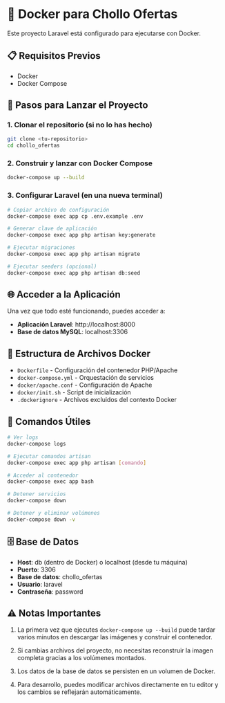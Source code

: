 # 🐳 Docker para Chollo Ofertas

Este proyecto Laravel está configurado para ejecutarse con Docker.

## 📋 Requisitos Previos

- Docker
- Docker Compose

## 🚀 Pasos para Lanzar el Proyecto

### 1. Clonar el repositorio (si no lo has hecho)
```bash
git clone <tu-repositorio>
cd chollo_ofertas
```

### 2. Construir y lanzar con Docker Compose
```bash
docker-compose up --build
```

### 3. Configurar Laravel (en una nueva terminal)
```bash
# Copiar archivo de configuración
docker-compose exec app cp .env.example .env

# Generar clave de aplicación
docker-compose exec app php artisan key:generate

# Ejecutar migraciones
docker-compose exec app php artisan migrate

# Ejecutar seeders (opcional)
docker-compose exec app php artisan db:seed
```

## 🌐 Acceder a la Aplicación

Una vez que todo esté funcionando, puedes acceder a:

- **Aplicación Laravel**: http://localhost:8000
- **Base de datos MySQL**: localhost:3306

## 📁 Estructura de Archivos Docker

- `Dockerfile` - Configuración del contenedor PHP/Apache
- `docker-compose.yml` - Orquestación de servicios
- `docker/apache.conf` - Configuración de Apache
- `docker/init.sh` - Script de inicialización
- `.dockerignore` - Archivos excluidos del contexto Docker

## 🔧 Comandos Útiles

```bash
# Ver logs
docker-compose logs

# Ejecutar comandos artisan
docker-compose exec app php artisan [comando]

# Acceder al contenedor
docker-compose exec app bash

# Detener servicios
docker-compose down

# Detener y eliminar volúmenes
docker-compose down -v
```

## 🗄️ Base de Datos

- **Host**: db (dentro de Docker) o localhost (desde tu máquina)
- **Puerto**: 3306
- **Base de datos**: chollo_ofertas
- **Usuario**: laravel
- **Contraseña**: password

## ⚠️ Notas Importantes

1. La primera vez que ejecutes `docker-compose up --build` puede tardar varios minutos en descargar las imágenes y construir el contenedor.

2. Si cambias archivos del proyecto, no necesitas reconstruir la imagen completa gracias a los volúmenes montados.

3. Los datos de la base de datos se persisten en un volumen de Docker.

4. Para desarrollo, puedes modificar archivos directamente en tu editor y los cambios se reflejarán automáticamente. 